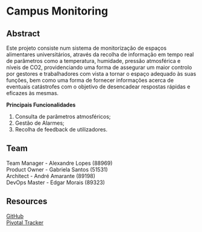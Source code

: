 # Campus Monitoring
## Abstract
Este projeto consiste num sistema de monitorização de espaços alimentares universitários, através da recolha de informação em tempo real de parâmetros como a temperatura, humidade, pressão atmosférica e níveis de CO2, providenciando uma forma de assegurar um maior controlo por gestores e trabalhadores com vista a tornar o espaço adequado às suas funções, bem como uma forma de fornecer informações acerca de eventuais catástrofes com o objetivo de desencadear respostas rápidas e eficazes às mesmas.

**Principais Funcionalidades**

 1. Consulta de parâmetros atmosféricos;
 2. Gestão de Alarmes;
 3. Recolha de feedback de utilizadores.

## Team
Team Manager - Alexandre Lopes (88969) \
Product Owner - Gabriela Santos (51531) \
Architect - André Amarante (89198) \
DevOps Master - Edgar Morais (89323)


## Resources
[GitHub](https://github.com/gabsw/campus-monitoring) \
[Pivotal Tracker](https://www.pivotaltracker.com/n/projects/2411504) 
